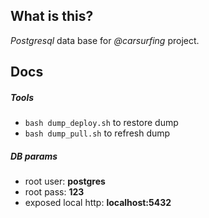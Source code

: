 ## What is this?   

*Postgresql* data base for *@carsurfing* project.

## Docs

##### Tools

 * `bash dump_deploy.sh` to restore dump
 * `bash dump_pull.sh` to refresh dump

##### DB params

 * root user: **postgres**
 * root pass: **123**
 * exposed local http: **localhost:5432**
